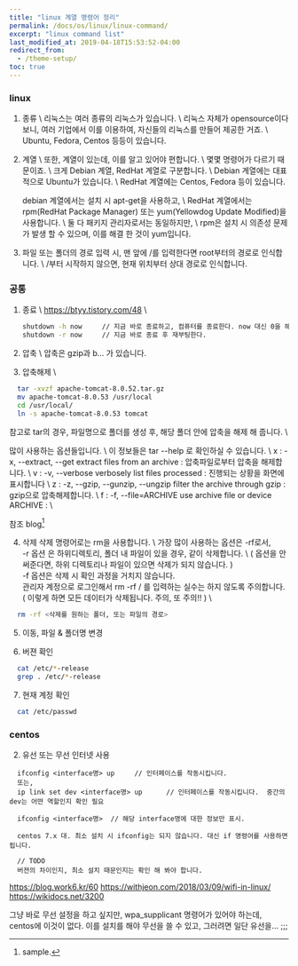 ```yaml
---
title: "linux 계열 명령어 정리"
permalink: /docs/os/linux/linux-command/
excerpt: "linux command list"
last_modified_at: 2019-04-18T15:53:52-04:00
redirect_from:
  - /theme-setup/
toc: true
---
```


### linux

1. 종류 \\
   리눅스는 여러 종류의 리눅스가 있습니다. \\
   리눅스 자체가 opensource이다 보니, 여러 기업에서 이를 이용하여, 자신들의 리눅스를 만들어 제공한 거죠. \\
   Ubuntu, Fedora, Centos 등등이 있습니다.

2. 계열 \\
   또한, 계열이 있는데, 이를 알고 있어야 편합니다. \\
   몇몇 명령어가 다르기 때문이죠. \\
   크게 Debian 계열, RedHat 계열로 구분합니다. \\
   Debian 계열에는 대표적으로 Ubuntu가 있습니다. \\
   RedHat 계열에는 Centos, Fedora 등이 있습니다.

   debian 계열에서는 설치 시 apt-get을 사용하고, \\
   RedHat 계열에서는 rpm(RedHat Package Manager) 또는 yum(Yellowdog Update Modified)을 사용합니다. \\
   둘 다 패키지 관리자로서는 동일하지만, \\
   rpm은 설치 시 의존성 문제가 발생 할 수 있으며, 이를 해결 한 것이 yum입니다. 
   

3. 파일 또는 폴더의 경로 입력 시, 맨 앞에 /를 입력한다면 root부터의 경로로 인식합니다. \\
   /부터 시작하지 않으면, 현재 위치부터 상대 경로로 인식합니다.


### 공통

1. 종료 \\
    https://btyy.tistory.com/48 \\
    ```bash
    shutdown -h now     // 지금 바로 종료하고, 컴퓨터를 종료한다. now 대신 0을 해도 됩니다.
    shutdown -r now     // 지금 바로 종료 후 재부팅한다.
    ```

2. 압축 \\
  압축은 gzip과 b... 가 있습니다.

3. 압축해제 \\
```bash
  tar -xvzf apache-tomcat-8.0.52.tar.gz
  mv apache-tomcat-8.0.53 /usr/local
  cd /usr/local/
  ln -s apache-tomcat-8.0.53 tomcat
```
참고로 tar의 경우, 파일명으로 폴더를 생성 후, 해당 폴더 안에 압축을 해제 해 줍니다. \\

많이 사용하는 옵션들입니다. \\
이 정보들은 tar --help 로 확인하실 수 있습니다. \\
x : -x, --extract, --get                extract files from an archive : 압축파일로부터 압축을 해제합니다. \\
v : -v, --verbose                       verbosely list files processed : 진행되는 상황을 화면에 표시합니다 \\
z : -z, --gzip, --gunzip, --ungzip      filter the archive through gzip : gzip으로 압축해제합니다.  \\
f : -f, --file=ARCHIVE                  use archive file or device ARCHIVE :  \\

참조 blog[^1]

4. 삭제
  삭제 명령어로는 rm을 사용합니다. \ 
  가장 많이 사용하는 옵션은 -rf로서, \
  -r 옵션 은 하위디렉토리, 폴더 내 파일이 있을 경우, 같이 삭제합니다. \ 
  ( 옵션을 안 써준다면, 하위 디렉토리나 파일이 있으면 삭제가 되지 않습니다. ) \
  -f 옵션은 삭제 시 확인 과정을 거치지 않습니다.  \
  관리자 계정으로 로그인해서 rm -rf / 를 입력하는 실수는 하지 않도록 주의합니다.  \
  ( 이렇게 하면 모든 데이터가 삭제됩니다. 주의, 또 주의!! ) \
```bash
  rm -rf <삭제를 원하는 폴더, 또는 파일의 경로>
```

5. 이동, 파일 & 폴더명 변경


6. 버젼 확인 
```bash
  cat /etc/*-release
  grep . /etc/*-release
```

7. 현재 계정 확인
```bash
  cat /etc/passwd
```


### centos






2. 유선 또는 무선 인터넷 사용
```
  ifconfig <interface명> up     // 인터페이스를 작동시킵니다.
  또는,
  ip link set dev <interface명> up      // 인터페이스를 작동시킵니다.  중간의 dev는 어떤 역할인지 확인 필요

  ifconfig <interface명>  // 해당 interface명에 대한 정보만 표시.

  centos 7.x 대. 최소 설치 시 ifconfig는 되지 않습니다. 대신 if 명령어를 사용하면 됩니다.

  // TODO
  버젼의 차이인지, 최소 설치 때문인지는 확인 해 봐야 합니다.
```

https://blog.work6.kr/60
https://withjeon.com/2018/03/09/wifi-in-linux/
https://wikidocs.net/3200

그냥 바로 무선 설정을 하고 싶지만, wpa_supplicant 명령어가 있어야 하는데, 
centos에 이것이 없다. 이를 설치를 해야 무선을 쓸 수 있고, 그러려면 일단 유선을... ;;;





[^1]: sample.